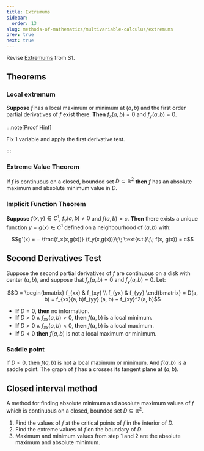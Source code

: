 ```yaml
---
title: Extremums
sidebar:
  order: 13
slug: methods-of-mathematics/multivariable-calculus/extremums
prev: true
next: true
---
```


Revise [Extremums](https://s1.sahithyan.dev/mathematics/real-analysis/extremums/) from S1.

## Theorems

### Local extremum

**Suppose** $f$ has a local maximum or minimum at $(a,b)$ and the first order partial derivatives of $f$
exist there. **Then** $f_x (a, b) = 0$ and $f_y (a, b) = 0$.

:::note[Proof Hint]

Fix 1 variable and apply the first derivative test.

:::

### Extreme Value Theorem

**If** $f$ is continuous on a closed, bounded set $D \subseteq \mathbb{R}^2$ **then** $f$ has an absolute maximum and absolute minimum value in $D$.

### Implicit Function Theorem

**Suppose** $f(x, y) ∈ C^1$, $f_y(a, b) \neq 0$ and $f(a, b) = c$. **Then** there exists
a unique function $y = g(x) ∈ C^1$ defined on a neighbourhood of $(a, b)$ with:

```math
g'(x) = − \frac{f_x(x,g(x))}
{f_y(x,g(x))}\;\; \text{s.t.}\;\; f(x, g(x)) = c
```

## Second Derivatives Test

Suppose the second partial derivatives of $f$ are continuous on a disk
with center $(a, b)$, and suppose that $f_x (a, b) = 0$ and $f_y (a, b) = 0$. Let:

```math
D =
\begin{bmatrix}
f_{xx} & f_{xy} \\
f_{yx} & f_{yy}
\end{bmatrix}
=
D(a, b) = f_{xx}(a, b)f_{yy} (a, b) − f_{xy}^2(a, b)
```

- **If** $D=0$, **then** no information.
- **If** $D > 0 \land f_{xx} (a, b) > 0$, **then** $f(a, b)$ is a local minimum.
- **If** $D > 0 \land f_{xx} (a, b) < 0$, **then** $f(a, b)$ is a local maximum.
- **If** $D < 0$ **then** $f(a, b)$ is not a local maximum or minimum.

### Saddle point

If $D < 0$, then $f(a, b)$ is not a local maximum or minimum. And $f(a, b)$ is a saddle point. The graph of $f$ has a crosses its tangent plane at $(a, b)$.

## Closed interval method

A method for finding absolute minimum and absolute maximum values of $f$ which is continuous on a closed, bounded set $D \subseteq \mathbb{R}^2$.

1. Find the values of $f$ at the critical points of $f$ in the interior of $D$.
2. Find the extreme values of $f$ on the boundary of $D$.
3. Maximum and minimum values from step 1 and 2 are the absolute maximum and absolute minimum.

